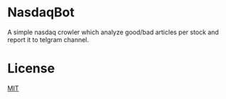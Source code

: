 # NasdaqBot
A simple nasdaq crowler which analyze good/bad articles per stock and report it to telgram channel.  

# License
[MIT](/LICENSE.md)

